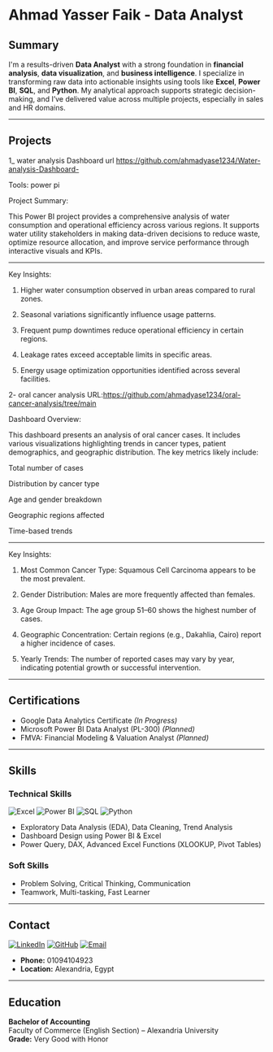# Ahmad Yasser Faik - Data Analyst

## Summary

I'm a results-driven **Data Analyst** with a strong foundation in **financial analysis**, **data visualization**, and **business intelligence**. I specialize in transforming raw data into actionable insights using tools like **Excel**, **Power BI**, **SQL**, and **Python**. My analytical approach supports strategic decision-making, and I’ve delivered value across multiple projects, especially in sales and HR domains.

---

## Projects
1_ water analysis Dashboard 
url https://github.com/ahmadyase1234/Water-analysis-Dashboard-

Tools: power pi 

Project Summary:

This Power BI project provides a comprehensive analysis of water consumption and operational efficiency across various regions. It supports water utility stakeholders in making data-driven decisions to reduce waste, optimize resource allocation, and improve service performance through interactive visuals and KPIs.


---

Key Insights:

1. Higher water consumption observed in urban areas compared to rural zones.


2. Seasonal variations significantly influence usage patterns.


3. Frequent pump downtimes reduce operational efficiency in certain regions.


4. Leakage rates exceed acceptable limits in specific areas.


5. Energy usage optimization opportunities identified across several facilities.

2- oral cancer analysis 
URL:https://github.com/ahmadyase1234/oral-cancer-analysis/tree/main

Dashboard Overview:

This dashboard presents an analysis of oral cancer cases. It includes various visualizations highlighting trends in cancer types, patient demographics, and geographic distribution. The key metrics likely include:

Total number of cases

Distribution by cancer type

Age and gender breakdown

Geographic regions affected

Time-based trends



---

Key Insights:

1. Most Common Cancer Type: Squamous Cell Carcinoma appears to be the most prevalent.


2. Gender Distribution: Males are more frequently affected than females.


3. Age Group Impact: The age group 51–60 shows the highest number of cases.


4. Geographic Concentration: Certain regions (e.g., Dakahlia, Cairo) report a higher incidence of cases.


5. Yearly Trends: The number of reported cases may vary by year, indicating potential growth or successful intervention.
---

## Certifications

- Google Data Analytics Certificate *(In Progress)*
- Microsoft Power BI Data Analyst (PL-300) *(Planned)*
- FMVA: Financial Modeling & Valuation Analyst *(Planned)*

---

## Skills

### **Technical Skills**

![Excel](https://img.shields.io/badge/Excel-217346?style=for-the-badge&logo=microsoft-excel&logoColor=white)
![Power BI](https://img.shields.io/badge/Power%20BI-F2C811?style=for-the-badge&logo=power-bi&logoColor=black)
![SQL](https://img.shields.io/badge/SQL-4479A1?style=for-the-badge&logo=postgresql&logoColor=white)
![Python](https://img.shields.io/badge/Python-3776AB?style=for-the-badge&logo=python&logoColor=white)

- Exploratory Data Analysis (EDA), Data Cleaning, Trend Analysis
- Dashboard Design using Power BI & Excel
- Power Query, DAX, Advanced Excel Functions (XLOOKUP, Pivot Tables)

### **Soft Skills**

- Problem Solving, Critical Thinking, Communication
- Teamwork, Multi-tasking, Fast Learner

---

## Contact

[![LinkedIn](https://img.shields.io/badge/LinkedIn-0A66C2?style=for-the-badge&logo=linkedin&logoColor=white)](https://www.linkedin.com/in/ahmad-yasser-faiq-data-analyst)
[![GitHub](https://img.shields.io/badge/GitHub-171515?style=for-the-badge&logo=github&logoColor=white)](https://github.com/ahmadyase1234)
[![Email](https://img.shields.io/badge/Email-D14836?style=for-the-badge&logo=gmail&logoColor=white)](mailto:ahmadyaser5579@gmail.com)

- **Phone:** 01094104923  
- **Location:** Alexandria, Egypt

---

## Education

**Bachelor of Accounting**  
Faculty of Commerce (English Section) – Alexandria University  
**Grade:** Very Good with Honor
